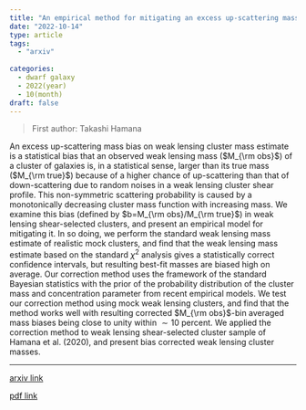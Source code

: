 ```yaml
---
title: "An empirical method for mitigating an excess up-scattering mass bias on weak lensing mass estimate for shear-selected cluster samples"
date: "2022-10-14"
type: article
tags:
  - "arxiv"
  
categories:
  - dwarf galaxy
  - 2022(year)
  - 10(month)
draft: false
---
```

> First author: Takashi Hamana

 An excess up-scattering mass bias on weak lensing cluster mass estimate is a
statistical bias that an observed weak lensing mass ($M_{\rm obs}$) of a
cluster of galaxies is, in a statistical sense, larger than its true mass
($M_{\rm true}$) because of a higher chance of up-scattering than that of
down-scattering due to random noises in a weak lensing cluster shear profile.
This non-symmetric scattering probability is caused by a monotonically
decreasing cluster mass function with increasing mass. We examine this bias
(defined by $b=M_{\rm obs}/M_{\rm true}$) in weak lensing shear-selected
clusters, and present an empirical model for mitigating it. In so doing, we
perform the standard weak lensing mass estimate of realistic mock clusters, and
find that the weak lensing mass estimate based on the standard $\chi^2$
analysis gives a statistically correct confidence intervals, but resulting
best-fit masses are biased high on average. Our correction method uses the
framework of the standard Bayesian statistics with the prior of the probability
distribution of the cluster mass and concentration parameter from recent
empirical models. We test our correction method using mock weak lensing
clusters, and find that the method works well with resulting corrected $M_{\rm
obs}$-bin averaged mass biases being close to unity within $\sim 10$ percent.
We applied the correction method to weak lensing shear-selected cluster sample
of Hamana et al. (2020), and present bias corrected weak lensing cluster
masses.

---
[arxiv link](http://arxiv.org/abs/2210.07446v1)

[pdf link](http://arxiv.org/pdf/2210.07446v1)